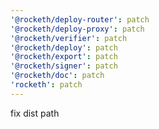 ```yaml
---
'@rocketh/deploy-router': patch
'@rocketh/deploy-proxy': patch
'@rocketh/verifier': patch
'@rocketh/deploy': patch
'@rocketh/export': patch
'@rocketh/signer': patch
'@rocketh/doc': patch
'rocketh': patch
---
```


fix dist path
